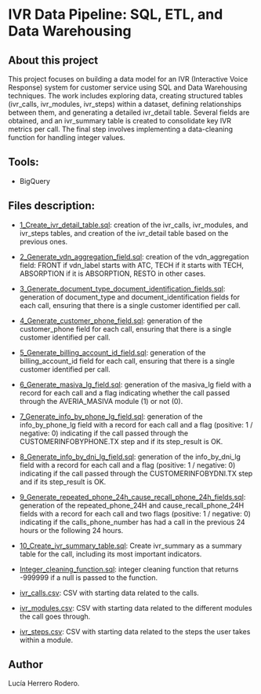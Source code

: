 # IVR Data Pipeline: SQL, ETL, and Data Warehousing

## About this project

This project focuses on building a data model for an IVR (Interactive Voice Response) system for customer service 
using SQL and Data Warehousing techniques. The work includes exploring data, creating structured tables (ivr_calls, 
ivr_modules, ivr_steps) within a dataset, defining relationships between them, and generating a detailed ivr_detail 
table. Several fields are obtained, and an ivr_summary table is created to consolidate key IVR metrics per call. 
The final step involves implementing a data-cleaning function for handling integer values.

## Tools:

* BigQuery

## Files description:

* [1_Create_ivr_detail_table.sql](https://github.com/luherod/IVR_Data_Pipeline_-_SQL_ETL_Data-Warehousing/blob/main/1_Crear_tabla_ivr_detail.sql): creation of the ivr_calls, ivr_modules, and ivr_steps tables, and creation of the ivr_detail table based on the previous ones.

* [2_Generate_vdn_aggregation_field.sql](https://github.com/luherod/IVR_Data_Pipeline_-_SQL_ETL_Data-Warehousing/blob/main/2_Generar_campo%20_vdn_aggregation.sql): creation of the vdn_aggregation field: FRONT if vdn_label starts with ATC, TECH if it starts with TECH, ABSORPTION if it is ABSORPTION, RESTO in other cases.

* [3_Generate_document_type_document_identification_fields.sql](https://github.com/luherod/IVR_Data_Pipeline_-_SQL_ETL_Data-Warehousing/blob/main/3_Generar%20campos_document_type_document_identification.sql): generation of document_type and document_identification fields for each call, ensuring that there is a single customer identified per call.

* [4_Generate_customer_phone_field.sql](https://github.com/luherod/IVR_Data_Pipeline_-_SQL_ETL_Data-Warehousing/blob/main/4_Generar_campo_customer_phone.sql): generation of the customer_phone field for each call, ensuring that there is a single customer identified per call.

* [5_Generate_billing_account_id_field.sql](https://github.com/luherod/IVR_Data_Pipeline_-_SQL_ETL_Data-Warehousing/blob/main/5_Generar_campo_billing_account_id.sql): generation of the billing_account_id field for each call, ensuring that there is a single customer identified per call.

* [6_Generate_masiva_lg_field.sql](https://github.com/luherod/IVR_Data_Pipeline_-_SQL_ETL_Data-Warehousing/blob/main/6_Generar_campo_masiva_lg.sql): generation of the masiva_lg field with a record for each call and a flag indicating whether the call passed through the AVERIA_MASIVA module (1) or not (0).

* [7_Generate_info_by_phone_lg_field.sql](https://github.com/luherod/IVR_Data_Pipeline_-_SQL_ETL_Data-Warehousing/blob/main/7_Generar_campo_info_by_phone_lg.sql): generation of the info_by_phone_lg field with a record for each call and a flag (positive: 1 / negative: 0) indicating if the call passed through the CUSTOMERINFOBYPHONE.TX step and if its step_result is OK.

* [8_Generate_info_by_dni_lg_field.sql](https://github.com/luherod/IVR_Data_Pipeline_-_SQL_ETL_Data-Warehousing/blob/main/8_Generar_campo_info_by_dni_lg.sql): generation of the info_by_dni_lg field with a record for each call and a flag (positive: 1 / negative: 0) indicating if the call passed through the CUSTOMERINFOBYDNI.TX step and if its step_result is OK.

* [9_Generate_repeated_phone_24h_cause_recall_phone_24h_fields.sql](https://github.com/luherod/IVR_Data_Pipeline_-_SQL_ETL_Data-Warehousing/blob/main/9_Generar_campos_repeated_phone_24h_cause_recall_phone_24h.sql): generation of the repeated_phone_24H and cause_recall_phone_24H fields with a record for each call and two flags (positive: 1 / negative: 0) indicating if the calls_phone_number has had a call in the previous 24 hours or the following 24 hours.

* [10_Create_ivr_summary_table.sql](https://github.com/luherod/IVR_Data_Pipeline_-_SQL_ETL_Data-Warehousing/blob/main/10_Crear_tabla_ivr_summary.sql): Create ivr_summary as a summary table for the call, including its most important indicators.

* [Integer_cleaning_function.sql](https://github.com/luherod/IVR_Data_Pipeline_-_SQL_ETL_Data-Warehousing/blob/main/Funcion_limpieza_de_enteros.sql): integer cleaning function that returns -999999 if a null is passed to the function.

* [ivr_calls.csv](https://github.com/luherod/IVR_Data_Pipeline_-_SQL_ETL_Data-Warehousing/blob/main/ivr_calls.csv): CSV with starting data related to the calls.

* [ivr_modules.csv](https://github.com/luherod/IVR_Data_Pipeline_-_SQL_ETL_Data-Warehousing/blob/main/ivr_modules.csv): CSV with starting data related to the different modules the call goes through.

* [ivr_steps.csv](https://github.com/luherod/IVR_Data_Pipeline_-_SQL_ETL_Data-Warehousing/blob/main/ivr_steps.csv): CSV with starting data related to the steps the user takes within a module.

## Author

Lucía Herrero Rodero.
